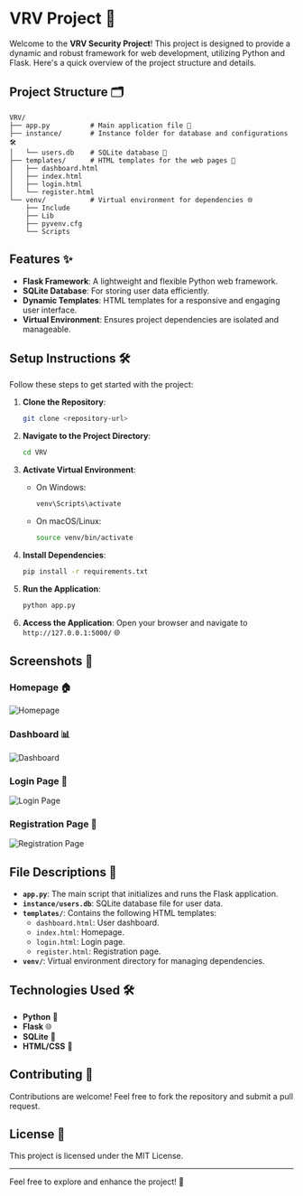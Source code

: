 # VRV Project 🚀

Welcome to the **VRV Security Project**! This project is designed to provide a dynamic and robust framework for web development, utilizing Python and Flask. Here's a quick overview of the project structure and details.

## Project Structure 🗂️

```
VRV/
├── app.py          # Main application file 🐍
├── instance/       # Instance folder for database and configurations 🛠️
│   └── users.db    # SQLite database 📂
├── templates/      # HTML templates for the web pages 🎨
│   ├── dashboard.html
│   ├── index.html
│   ├── login.html
│   └── register.html
└── venv/           # Virtual environment for dependencies 🌐
    ├── Include
    ├── Lib
    ├── pyvenv.cfg
    └── Scripts
```

## Features ✨

- **Flask Framework**: A lightweight and flexible Python web framework.
- **SQLite Database**: For storing user data efficiently.
- **Dynamic Templates**: HTML templates for a responsive and engaging user interface.
- **Virtual Environment**: Ensures project dependencies are isolated and manageable.

## Setup Instructions 🛠️

Follow these steps to get started with the project:

1. **Clone the Repository**:
   ```bash
   git clone <repository-url>
   ```

2. **Navigate to the Project Directory**:
   ```bash
   cd VRV
   ```

3. **Activate Virtual Environment**:
   - On Windows:
     ```bash
     venv\Scripts\activate
     ```
   - On macOS/Linux:
     ```bash
     source venv/bin/activate
     ```

4. **Install Dependencies**:
   ```bash
   pip install -r requirements.txt
   ```

5. **Run the Application**:
   ```bash
   python app.py
   ```

6. **Access the Application**:
   Open your browser and navigate to `http://127.0.0.1:5000/` 🌐

## Screenshots 📸

### Homepage 🏠
![Homepage](screenshots/homepage.png)

### Dashboard 📊
![Dashboard](screenshots/dashboard.png)

### Login Page 🔑
![Login Page](screenshots/login.png)

### Registration Page 📝
![Registration Page](screenshots/register.png)

## File Descriptions 📄

- **`app.py`**: The main script that initializes and runs the Flask application.
- **`instance/users.db`**: SQLite database file for user data.
- **`templates/`**: Contains the following HTML templates:
  - `dashboard.html`: User dashboard.
  - `index.html`: Homepage.
  - `login.html`: Login page.
  - `register.html`: Registration page.
- **`venv/`**: Virtual environment directory for managing dependencies.

## Technologies Used 🛠️

- **Python** 🐍
- **Flask** 🌐
- **SQLite** 📂
- **HTML/CSS** 🎨

## Contributing 🤝

Contributions are welcome! Feel free to fork the repository and submit a pull request.

## License 📜

This project is licensed under the MIT License.

---

Feel free to explore and enhance the project! 🌟

